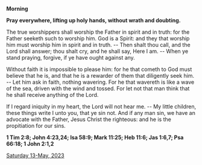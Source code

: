 **Morning**

**Pray everywhere, lifting up holy hands, without wrath and doubting.**
 
The true worshippers shall worship the Father in spirit and in truth: for the Father seeketh such to worship him. God is a Spirit: and they that worship him must worship him in spirit and in truth. -- Then shalt thou call, and the Lord shall answer; thou shalt cry, and he shall say, Here I am. -- When ye stand praying, forgive, if ye have ought against any.
 
Without faith it is impossible to please him: for he that cometh to God must believe that he is, and that he is a rewarder of them that diligently seek him. -- Let him ask in faith, nothing wavering. For he that wavereth is like a wave of the sea, driven with the wind and tossed. For let not that man think that he shall receive anything of the Lord.
 
If I regard iniquity in my heart, the Lord will not hear me. -- My little children, these things write I unto you, that ye sin not. And if any man sin, we have an advocate with the Father, Jesus Christ the righteous: and he is the propitiation for our sins.  

**1 Tim 2:8; John 4:23,24; Isa 58:9; Mark 11:25; Heb 11:6; Jas 1:6,7; Psa 66:18; 1 John 2:1,2**

[Saturday 13-May, 2023](https://t.me/daily_light)
